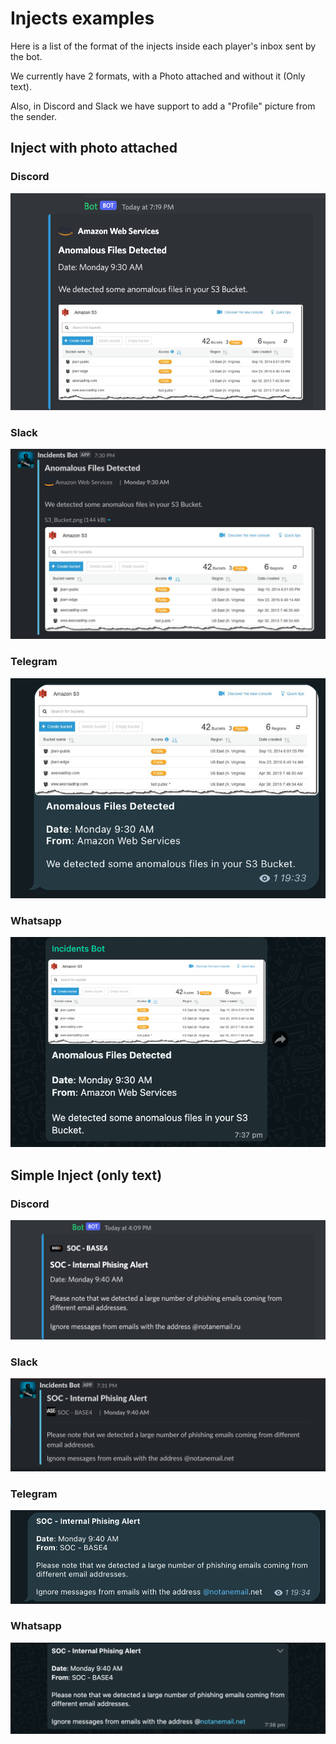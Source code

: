 # Injects examples

Here is a list of the format of the injects inside each player's inbox sent by the bot.

We currently have 2 formats, with a Photo attached and without it (Only text).

Also, in Discord and Slack we have support to add a "Profile" picture from the sender.

## Inject with photo attached

### Discord
![Discord_Photo](Discord_Photo.png)


### Slack
![Slack_Photo](Slack_Photo.png)


### Telegram
![Telegram_Photo](Telegram_Photo.png)


### Whatsapp
![Whatsapp_Photo](Whatsapp_Photo.png)


## Simple Inject (only text)

### Discord
![Discord_Text](Discord_Text.png)


### Slack
![Slack_Text](Slack_Text.png)


### Telegram
![Telegram_Text](Telegram_Text.png)


### Whatsapp
![Whatsapp_Text](Whatsapp_Text.png)